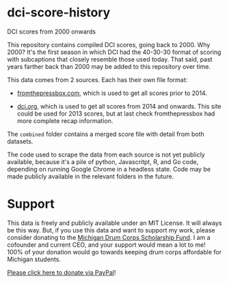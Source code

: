 # dci-score-history

DCI scores from 2000 onwards

This repository contains compiled DCI scores, going back to 2000. Why 2000? It's the first season in which DCI had the 40-30-30 format of scoring with subcaptions that closely resemble those used today. That said, past years farther back than 2000 may be added to this repository over time.

This data comes from 2 sources. Each has their own file format:

- [fromthepressbox.com](https://fromthepressbox.com/dca-dcihistory), which is used to get all scores prior to 2014. 

- [dci.org](https://dci.org/scores), which is used to get all scores from 2014 and onwards. This site could be used for 2013 scores, but at last check fromthepressbox had more complete recap information. 

The `combined` folder contains a merged score file with detail from both datasets. 

The code used to scrape the data from each source is not yet publicly available, because it's a pile of python, Javascritpt, R, and Go code, depending on running Google Chrome in a headless state. Code may be made publicly available in the relevant folders in the future.

# Support

This data is freely and publicly available under an MIT License. It will always be this way. But, if you use this data and want to support my work, please consider donating to the [Michigan Drum Corps Scholarship Fund](https://midrumcorpsfund.org). I am a cofounder and current CEO, and your support would mean a lot to me! 100% of your donation would go towards keeping drum corps affordable for Michigan students.

[Please click here to donate via PayPal](https://www.paypal.com/donate/?hosted_button_id=CMMVPS28BGS5A)!
